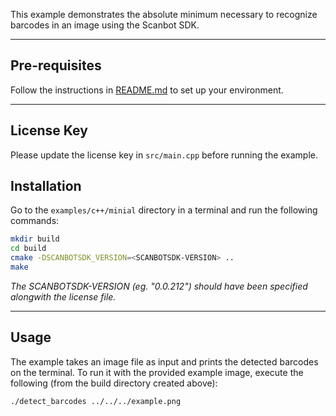 This example demonstrates the absolute minimum necessary to recognize barcodes in an image using the Scanbot SDK.

----

## Pre-requisites

Follow the instructions in [README.md](../README.md) to set up your environment.

----
## License Key

Please update the license key in `src/main.cpp` before running the example.

## Installation

Go to the `examples/c++/minial` directory in a terminal and run the following commands:

```bash
mkdir build
cd build
cmake -DSCANBOTSDK_VERSION=<SCANBOTSDK-VERSION> ..
make
```

_The SCANBOTSDK-VERSION (eg. "0.0.212") should have been specified alongwith the license file._

----
## Usage

The example takes an image file as input and prints the detected barcodes on the terminal. To run it with the provided example image, execute the following (from the build directory created above):

```bash
./detect_barcodes ../../../example.png
```
